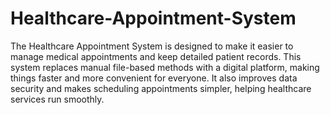 # Healthcare-Appointment-System
The Healthcare Appointment System is designed to make it easier to manage medical appointments and keep detailed patient records. This system replaces manual file-based methods with a digital platform, making things faster and more convenient for everyone. It also improves data security and makes scheduling appointments simpler, helping healthcare services run smoothly.


